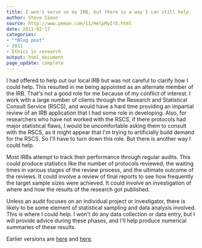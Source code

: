 ```yaml
---
title: I won't serve on my IRB, but there is a way I can still help.
author: Steve Simon
source: http://www.pmean.com/11/HelpMyIrb.html
date: 2011-02-17
categories:
- "*Blog post"
- 2011
- Ethics in research
output: html_document
page_update: complete
---
```


I had offered to help out our local IRB but was not careful to clarify how I could help. This resulted in me being appointed as an alternate member of the IRB. That's not a good role for me because of my conflict of interest. I work with a large number of clients through the Research and Statistical Consult Service (RSCS), and would have a hard time providing an impartial review of an IRB application that I had some role in developing. Also, for researchers who have not worked with the RSCS, if there protocols had major statistical flaws, I would be uncomfortable asking them to consult with the RSCS, as it might appear that I'm trying to artificially build demand for the RSCS. So I'll have to turn down this role. But there is another way I could help.

<!---More--->

Most IRBs attempt to track their performance through regular audits. This could produce statistics like the number of protocols reviewed, the waiting times in various stages of the review process, and the ultimate outcome of the reviews. It could involve a review of final reports to see how frequently the target sample sizes were achieved. It could involve an investigation of where and how the results of the research got published.

Unless an audit focuses on an individual project or investigator, there is likely to be some element of statistical sampling and data analysis involved. This is where I could help. I won't do any data collection or data entry, but I will provide advice during these phases, and I'll help produce numerical summaries of these results.

Earlier versions are [here][sim1] and [here][sim2].

[sim1]: http://www.pmean.com/11/HelpMyIrb.html
[sim2]: http://new.pmean.com/help-my-irb/
